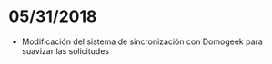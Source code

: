 # 05/31/2018

- Modificación del sistema de sincronización con Domogeek para suavizar las solicitudes
